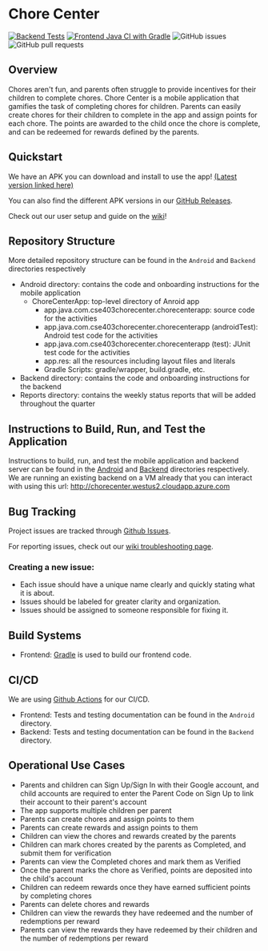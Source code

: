 # Chore Center

[![Backend Tests](https://github.com/yaretzj/ChoreCenter/actions/workflows/backend-tests.yml/badge.svg?branch=master)](https://github.com/yaretzj/ChoreCenter/actions/workflows/backend-tests.yml)
[![Frontend Java CI with Gradle](https://github.com/yaretzj/ChoreCenter/actions/workflows/gradle.yml/badge.svg?branch=master)](https://github.com/yaretzj/ChoreCenter/actions/workflows/gradle.yml)
![GitHub issues](https://img.shields.io/github/issues/yaretzj/ChoreCenter)
![GitHub pull requests](https://img.shields.io/github/issues-pr/yaretzj/ChoreCenter)

## Overview

Chores aren't fun, and parents often struggle to provide incentives for their children to complete chores. Chore Center is a mobile application that gamifies the task of completing chores for children. Parents can easily create chores for their children to complete in the app and assign points for each chore. The points are awarded to the child once the chore is complete, and can be redeemed for rewards defined by the parents.

## Quickstart

We have an APK you can download and install to use the app! [(Latest version linked here)](https://github.com/yaretzj/ChoreCenter/releases/tag/v1.0.2)

You can also find the different APK versions in our [GitHub Releases](https://github.com/yaretzj/ChoreCenter/releases).

Check out our user setup and guide on the [wiki](https://github.com/yaretzj/ChoreCenter/wiki)!

## Repository Structure
More detailed repository structure can be found in the `Android` and `Backend` directories respectively
* Android directory: contains the code and onboarding instructions for the mobile application
    * ChoreCenterApp: top-level directory of Anroid app
        * app.java.com.cse403chorecenter.chorecenterapp: source code for the activities
        * app.java.com.cse403chorecenter.chorecenterapp (androidTest): Android test code for the activities
        * app.java.com.cse403chorecenter.chorecenterapp (test): JUnit test code for the activities
        * app.res: all the resources including layout files and literals
        * Gradle Scripts: gradle/wrapper, build.gradle, etc.
* Backend directory: contains the code and onboarding instructions for the backend
* Reports directory: contains the weekly status reports that will be added throughout the quarter

## Instructions to Build, Run, and Test the Application
Instructions to build, run, and test the mobile application and backend server can be found in the [Android](https://github.com/yaretzj/ChoreCenter/tree/master/Android) and [Backend](https://github.com/yaretzj/ChoreCenter/tree/master/Backend) directories respectively.
We are running an existing backend on a VM already that you can interact with using this url: http://chorecenter.westus2.cloudapp.azure.com

## Bug Tracking

Project issues are tracked through [Github Issues](https://guides.github.com/features/issues/).

For reporting issues, check out our [wiki troubleshooting page](https://github.com/yaretzj/ChoreCenter/wiki/Troubleshooting).

### Creating a new issue:
- Each issue should have a unique name clearly and quickly stating what it is about.
- Issues should be labeled for greater clarity and organization.
- Issues should be assigned to someone responsible for fixing it.

## Build Systems

- Frontend: [Gradle](https://gradle.org/) is used to build our frontend code.

## CI/CD

We are using [Github Actions](https://github.com/features/actions) for our CI/CD.

- Frontend: Tests and testing documentation can be found in the `Android` directory.
- Backend: Tests and testing documentation can be found in the `Backend` directory.

## Operational Use Cases
- Parents and children can Sign Up/Sign In with their Google account, and child accounts are required to enter the Parent Code on Sign Up to link their account to their parent's account
- The app supports multiple children per parent
- Parents can create chores and assign points to them
- Parents can create rewards and assign points to them
- Children can view the chores and rewards created by the parents
- Children can mark chores created by the parents as Completed, and submit them for verification
- Parents can view the Completed chores and mark them as Verified
- Once the parent marks the chore as Verified, points are deposited into the child's account
- Children can redeem rewards once they have earned sufficient points by completing chores
- Parents can delete chores and rewards
- Children can view the rewards they have redeemed and the number of redemptions per reward
- Parents can view the rewards they have redeemed by their children and the number of redemptions per reward

